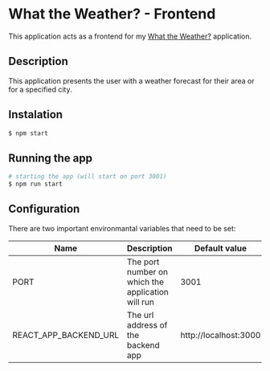 # What the Weather? - Frontend

This application acts as a frontend for my [What the Weather?](https://github.com/Kliszek/What-the-Weather) application.

## Description

This application presents the user with a weather forecast for their area or for a specified city.

## Instalation

```bash
$ npm start
```

## Running the app

```bash
# starting the app (will start on port 3001)
$ npm run start
```

## Configuration

There are two important environmantal variables that need to be set:

| Name                  | Description                                       | Default value         |
| --------------------- | ------------------------------------------------- | --------------------- |
| PORT                  | The port number on which the application will run | 3001                  |
| REACT_APP_BACKEND_URL | The url address of the backend app                | http://localhost:3000 |

